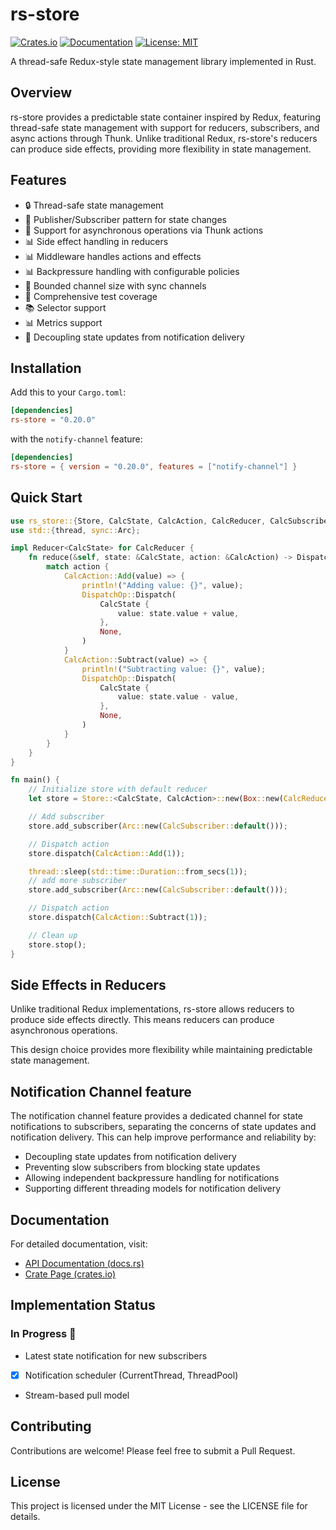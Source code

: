 # rs-store

[![Crates.io](https://img.shields.io/crates/v/rs-store.svg)](https://crates.io/crates/rs-store)
[![Documentation](https://docs.rs/rs-store/badge.svg)](https://docs.rs/rs-store)
[![License: MIT](https://img.shields.io/badge/License-MIT-yellow.svg)](https://opensource.org/licenses/MIT)

A thread-safe Redux-style state management library implemented in Rust.

## Overview

rs-store provides a predictable state container inspired by Redux, featuring thread-safe state management with support for reducers, subscribers, and async actions through Thunk. Unlike traditional Redux, rs-store's reducers can produce side effects, providing more flexibility in state management.

## Features

- 🔒 Thread-safe state management
- 📢 Publisher/Subscriber pattern for state changes
- 🔄 Support for asynchronous operations via Thunk actions
- 📊 Side effect handling in reducers
- 📊 Middleware handles actions and effects
- 📊 Backpressure handling with configurable policies
- 🎯 Bounded channel size with sync channels
- 🧪 Comprehensive test coverage
- 📚 Selector support
- 📊 Metrics support
- 🔄 Decoupling state updates from notification delivery

## Installation

Add this to your `Cargo.toml`:

```toml
[dependencies]
rs-store = "0.20.0"
```

with the `notify-channel` feature:

```toml
[dependencies]
rs-store = { version = "0.20.0", features = ["notify-channel"] }
```

## Quick Start

```rust
use rs_store::{Store, CalcState, CalcAction, CalcReducer, CalcSubscriber};
use std::{thread, sync::Arc};

impl Reducer<CalcState> for CalcReducer {
    fn reduce(&self, state: &CalcState, action: &CalcAction) -> DispatchOp<CalcState, CalcAction> {
        match action {
            CalcAction::Add(value) => {
                println!("Adding value: {}", value);
                DispatchOp::Dispatch(
                    CalcState {
                        value: state.value + value,
                    },
                    None,
                )
            }
            CalcAction::Subtract(value) => {
                println!("Subtracting value: {}", value);
                DispatchOp::Dispatch(
                    CalcState {
                        value: state.value - value,
                    },
                    None,
                )
            }
        }
    }
}

fn main() {
    // Initialize store with default reducer
    let store = Store::<CalcState, CalcAction>::new(Box::new(CalcReducer::default()));

    // Add subscriber
    store.add_subscriber(Arc::new(CalcSubscriber::default()));

    // Dispatch action
    store.dispatch(CalcAction::Add(1));

    thread::sleep(std::time::Duration::from_secs(1));
    // add more subscriber
    store.add_subscriber(Arc::new(CalcSubscriber::default()));

    // Dispatch action
    store.dispatch(CalcAction::Subtract(1));

    // Clean up
    store.stop();
}
```

## Side Effects in Reducers

Unlike traditional Redux implementations, rs-store allows reducers to produce side effects directly. This means reducers can produce asynchronous operations.

This design choice provides more flexibility while maintaining predictable state management.

## Notification Channel feature

The notification channel feature provides a dedicated channel for state notifications to subscribers, separating the concerns of state updates and notification delivery. This can help improve performance and reliability by:

- Decoupling state updates from notification delivery
- Preventing slow subscribers from blocking state updates
- Allowing independent backpressure handling for notifications
- Supporting different threading models for notification delivery


## Documentation

For detailed documentation, visit:

- [API Documentation (docs.rs)](https://docs.rs/rs-store/0.20.0/rs_store/)
- [Crate Page (crates.io)](https://crates.io/crates/rs-store)

## Implementation Status

### In Progress 🚧
- Latest state notification for new subscribers
- [x] Notification scheduler (CurrentThread, ThreadPool)
- Stream-based pull model

## Contributing

Contributions are welcome! Please feel free to submit a Pull Request.

## License

This project is licensed under the MIT License - see the LICENSE file for details.
